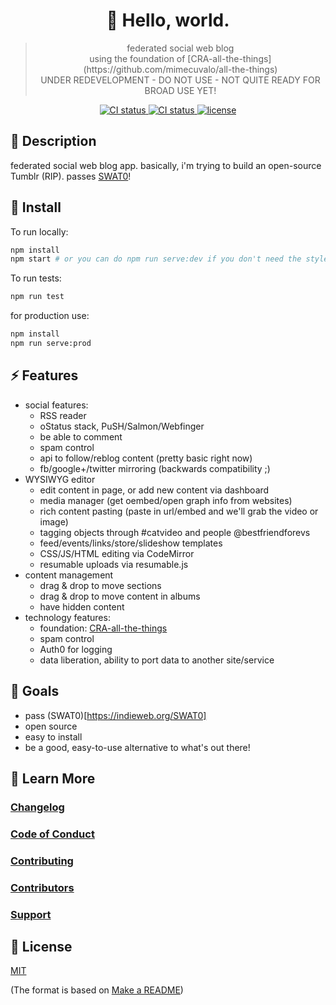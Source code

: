 <h1 align="center">
  🔮 Hello, world.
</h1>
<blockquote align="center">
  federated social web blog<br>
  using the foundation of [CRA-all-the-things](https://github.com/mimecuvalo/all-the-things)
  <br>
  UNDER REDEVELOPMENT - DO NOT USE - NOT QUITE READY FOR BROAD USE YET!
</blockquote>

<p align="center">
  <a href="https://travis-ci.org/mimecuvalo/helloworld">
    <img src="https://img.shields.io/travis/mimecuvalo/helloworld.svg" alt="CI status" />
  </a>
  <a href="https://github.com/prettier/prettier">
    <img src="https://img.shields.io/badge/code_style-prettier-ff69b4.svg" alt="CI status" />
  </a>
  <a href="https://github.com/username/project/docs/license.md">
    <img src="https://img.shields.io/badge/license-MIT-brightgreen.svg" alt="license" />
  </a>
</p>

## 📯 Description

federated social web blog app. basically, i'm trying to build an open-source Tumblr (RIP). passes [SWAT0](https://indieweb.org/SWAT0)!


## 🔨 Install

To run locally:

```sh
npm install
npm start # or you can do npm run serve:dev if you don't need the styleguide server.
```

To run tests:

```sh
npm run test
```

for production use:
```sh
npm install
npm run serve:prod
```

## ⚡ Features
- social features:
  - RSS reader
  - oStatus stack, PuSH/Salmon/Webfinger
  - be able to comment
  - spam control
  - api to follow/reblog content (pretty basic right now)
  - fb/google+/twitter mirroring (backwards compatibility ;)
- WYSIWYG editor
  - edit content in page, or add new content via dashboard
  - media manager (get oembed/open graph info from websites)
  - rich content pasting (paste in url/embed and we'll grab the video or image)
  - tagging objects through #catvideo and people @bestfriendforevs
  - feed/events/links/store/slideshow templates
  - CSS/JS/HTML editing via CodeMirror
  - resumable uploads via resumable.js
- content management
  - drag & drop to move sections
  - drag & drop to move content in albums
  - have hidden content
- technology features:
  - foundation: [CRA-all-the-things](https://github.com/mimecuvalo/all-the-things)
  - spam control
  - Auth0 for logging
  - data liberation, ability to port data to another site/service

## 🎯 Goals
- pass (SWAT0)[https://indieweb.org/SWAT0]
- open source
- easy to install
- be a good, easy-to-use alternative to what's out there!

## 📙 Learn More

### [Changelog](changelog.md)

### [Code of Conduct](code_of_conduct.md)

### [Contributing](contributing.md)

### [Contributors](contributors.md)

### [Support](support.md)

## 📜 License

[MIT](license.md)

(The format is based on [Make a README](https://www.makeareadme.com/))
